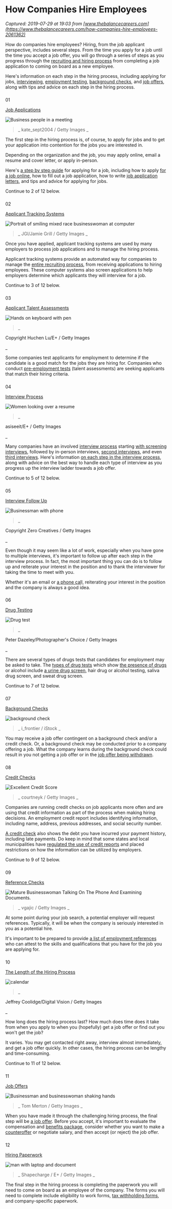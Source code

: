 # How Companies Hire Employees

_Captured: 2019-07-29 at 19:03 from [www.thebalancecareers.com](https://www.thebalancecareers.com/how-companies-hire-employees-2061362)_

How do companies hire employees? Hiring, from the job applicant perspective, includes several steps. From the time you apply for a job until the time you accept a job offer, you will go through a series of steps as you progress through the [recruiting and hiring process](https://www.thebalancecareers.com/recruitment-and-hiring-process-2062875) from completing a job application to coming on board as a new employee.

Here's information on each step in the hiring process, including applying for jobs, [interviewing](https://www.thebalancecareers.com/job-interviews-4161912), [employment testing](https://www.thebalancecareers.com/types-of-pre-employment-tests-2059812), [background checks](https://www.thebalancecareers.com/employment-background-checks-2058432), and [job offers](https://www.thebalancecareers.com/how-to-negotiate-accept-or-decline-a-job-offer-2061398), along with tips and advice on each step in the hiring process.

### 

01 

[ Job Applications ](https://www.thebalancecareers.com/how-to-write-a-job-application-letter-2061569)

![Business people in a meeting](https://www.thebalancecareers.com/thmb/a3N7vf6LU_vhPEpm22kgjZzvIKQ=/400x0/couple-and-financial-advisor-913439086-5c082fea46e0fb0001a67246.jpg)

> _ kate_sept2004 / Getty Images _

The first step in the hiring process is, of course, to apply for jobs and to get your application into contention for the jobs you are interested in.

Depending on the organization and the job, you may apply online, email a resume and cover letter, or apply in-person.

Here's [a step by step guide](https://www.thebalancecareers.com/job-search-4161939) for applying for a job, including how to apply [for a job online](https://www.thebalancecareers.com/how-to-apply-for-jobs-online-2061598), how to fill out a job application, how to write [job application letters](https://www.thebalancecareers.com/job-application-letter-sample-2062548), and tips and advice for applying for jobs.

Continue to 2 of 12 below. 

### 

02 

[ Applicant Tracking Systems ](https://www.thebalancecareers.com/what-is-an-applicant-tracking-systems-ats-2061926)

![Portrait of smiling mixed race businesswoman at computer](https://www.thebalancecareers.com/thmb/FW-FBX1l1HdjaDnw3lRNnNLsLq8=/400x0/portrait-of-smiling-mixed-race-businesswoman-at-computer-482143497-57346d505f9b58723d3a9868.jpg)

> _ JGI/Jamie Grill / Getty Images _

Once you have applied, applicant tracking systems are used by many employers to process job applications and to manage the hiring process.

Applicant tracking systems provide an automated way for companies to manage the [entire recruiting process](https://www.thebalancecareers.com/recruitment-and-hiring-process-2062875), from receiving applications to hiring employees. These computer systems also screen applications to help employers determine which applicants they will interview for a job.

Continue to 3 of 12 below. 

### 

03 

[ Applicant Talent Assessments ](https://www.thebalancecareers.com/what-are-talent-assessments-and-how-do-companies-use-them-2059814)

![Hands on keyboard with pen](https://www.thebalancecareers.com/thmb/nJZ-_VdTgl2Ss-YtOUf1IeReeNc=/400x0/184881577-56b098415f9b58b7d02445ac.jpg)

> _ 

Copyright Huchen Lu/E+ / Getty Images

_

Some companies test applicants for employment to determine if the candidate is a good match for the jobs they are hiring for. Companies who conduct [pre-employment tests](https://www.thebalancecareers.com/types-of-pre-employment-tests-2059812) (talent assessments) are seeking applicants that match their hiring criteria.

### 

04 

[ Interview Process ](https://www.thebalancecareers.com/steps-in-the-job-interview-process-2061363)

![Women looking over a resume](https://www.thebalancecareers.com/thmb/04CS_kejEsv5RgjMOByOyveUb88=/400x0/GettyImages-841935074-59b98982d088c000111c7720.jpg)

> _ 

asiseeit/E+ / Getty Images

_

Many companies have an involved [interview process](https://www.thebalancecareers.com/steps-in-the-job-interview-process-2061363) starting [with screening interviews](https://www.thebalancecareers.com/what-is-a-screening-interview-2062094), followed by in-person interviews, [second interviews](https://www.thebalancecareers.com/tips-for-acing-a-second-interview-2061308), and even [third interviews](https://www.thebalancecareers.com/tips-for-acing-a-third-interview-2063703). Here's information [on each step in the interview process](https://www.thebalancecareers.com/steps-in-the-job-interview-process-2061363), along with advice on the best way to handle each type of interview as you progress up the interview ladder towards a job offer.

Continue to 5 of 12 below. 

### 

05 

[ Interview Follow Up ](https://www.thebalancecareers.com/how-to-follow-up-after-a-job-interview-2061333)

![Businessman with phone](https://www.thebalancecareers.com/thmb/A_dg8ApTY-gTkEi9MaMQ00D6Anw=/400x0/GettyImages-507826297-56b09a2e5f9b58b7d0244fb8.jpg)

> _ 

Copyright Zero Creatives / Getty Images

_

Even though it may seem like a lot of work, especially when you have gone to multiple interviews, it's important to follow up after each step in the interview process. In fact, the most important thing you can do is to follow up and reiterate your interest in the position and to thank the interviewer for taking the time to meet with you.

Whether it's an email or [a phone cal](https://www.thebalancecareers.com/job-interview-follow-up-phone-call-do-s-and-don-ts-2061305)l, reiterating your interest in the position and the company is always a good idea.

### 

06 

[ Drug Testing ](https://www.thebalancecareers.com/drug-and-alcohol-tests-for-employment-2060409)

![Drug test](https://www.thebalancecareers.com/thmb/rs0cYmuQPDEMJfIAqqOpYiz-SUc=/400x0/GettyImages-1373574671-566c10e03df78ce161753323.jpg)

> _ 

Peter Dazeley/Photographer's Choice / Getty Images

_

There are several types of drugs tests that candidates for employment may be asked to take. The [types of drug tests](https://www.thebalancecareers.com/when-do-employers-drug-test-2060408) which show [the presence of drugs](https://www.thebalancecareers.com/passing-an-employment-drug-test-2060406) or alcohol include [a urine drug screen](https://www.thebalancecareers.com/drug-and-alcohol-tests-for-employment-2060409), hair drug or alcohol testing, saliva drug screen, and sweat drug screen.

Continue to 7 of 12 below. 

### 

07 

[ Background Checks ](https://www.thebalancecareers.com/employment-verification-and-reference-checks-2058433)

![background check](https://www.thebalancecareers.com/thmb/uMQTR_4nd52mzkdfD-hKX7vI8To=/400x0/iStock_000020847157_Medium-56b09b585f9b58b7d02457d0.jpg)

> _ i_frontier / iStock _

You may receive a job offer contingent on a background check and/or a credit check. Or, a background check may be conducted prior to a company offering a job. What the company learns during the background check could result in you not getting a job offer or in the [job offer being withdrawn](https://www.thebalancecareers.com/when-can-a-company-withdraw-a-job-offer-2061407).

### 

08 

[ Credit Checks ](https://www.thebalancecareers.com/how-to-handle-a-job-applicant-credit-check-2059602)

![Excellent Credit Score](https://www.thebalancecareers.com/thmb/SNhrE2e0-8zMR1_1efdUFWcGPSo=/400x0/excellent-credit-score-171223332-59bbc581aad52b0011d01d29.jpg)

> _ courtneyk / Getty Images _

Companies are running credit checks on job applicants more often and are using that credit information as part of the process when making hiring decisions. An employment credit report includes identifying information, including name, address, previous addresses, and social security number.

[A credit check](https://www.thebalancecareers.com/what-is-an-employment-credit-check-2061962) also shows the debt you have incurred your payment history, including late payments. Do keep in mind that some states and local municipalities have [regulated the use of credit reports](https://www.thebalancecareers.com/when-employers-can-run-job-applicant-credit-reports-2060318) and placed restrictions on how the information can be utilized by employers.

Continue to 9 of 12 below. 

### 

09 

[ Reference Checks ](https://www.thebalancecareers.com/what-you-should-know-about-job-references-2062978)

![Mature Businesswoman Talking On The Phone And Examining Documents.](https://www.thebalancecareers.com/thmb/YmAM8gko6Ai3Tb-sdSDYKDFpmgY=/400x0/mature-businesswoman-talking-on-the-phone-and-examining-documents-539453820-57ac63735f9b58974aa15c4e.jpg)

> _ vgajic / Getty Images _

At some point during your job search, a potential employer will request references. Typically, it will be when the company is seriously interested in you as a potential hire.

It's important to be prepared to provide [a list of employment references](https://www.thebalancecareers.com/employment-references-2062969) who can attest to the skills and qualifications that you have for the job you are applying for.

### 

10 

[ The Length of the Hiring Process ](https://www.thebalancecareers.com/how-much-time-from-interview-to-job-offer-3970704)

![calendar](https://www.thebalancecareers.com/thmb/T5_gkO6hoZRiObi-uI-3dFrKTuI=/400x0/GettyImages-103631241-56c357c73df78c0b1393aac6.jpg)

> _ 

Jeffrey Coolidge/Digital Vision / Getty Images

_

 How long does the hiring process last? How much does time does it take from when you apply to when you (hopefully) get a job offer or find out you won't get the job?

It varies. You may get contacted right away, interview almost immediately, and get a job offer quickly. In other cases, the hiring process can be lengthy and time-consuming. 

Continue to 11 of 12 below. 

### 

11 

[ Job Offers ](https://www.thebalancecareers.com/how-to-negotiate-accept-or-decline-a-job-offer-2061398)

![Businessman and businesswoman shaking hands](https://www.thebalancecareers.com/thmb/01l7t2GTC28n-JKK2ZASzaSx2QY=/400x0/aerial-view-of-businessman-and-businesswoman-shaking-hands-74181086-59bbbf0303f4020010d61b57.jpg)

> _ Tom Merton / Getty Images _

When you have made it through the challenging hiring process, the final step will be [a job offer](https://www.thebalancecareers.com/job-offer-letter-2061695). Before you accept, it's important to evaluate the compensation and [benefits package](https://www.thebalancecareers.com/types-of-employee-benefits-and-perks-2060433), consider whether you want to make a [counteroffer](https://www.thebalancecareers.com/how-to-negotiate-a-counter-offer-for-a-job-2063441) or negotiate salary, and then accept (or reject) the job offer.

### 

12 

[ Hiring Paperwork ](https://www.thebalancesmb.com/forms-you-must-have-new-employees-complete-at-hire-398826)

![man with laptop and document](https://www.thebalancecareers.com/thmb/bp7ksclu2E1Ul9uTuv9nU93PspE=/400x0/GettyImages-496554300-568fb2533df78cafda7d1deb.jpg)

> _ Shapecharge / E+ / Getty Images _

The final step in the hiring process is completing the paperwork you will need to come on board as an employee of the company. The forms you will need to complete include eligibility to work forms, [tax withholding forms](https://www.thebalancecareers.com/how-to-fill-out-a-w-4-form-for-a-new-job-2062770), and company-specific paperwork.
